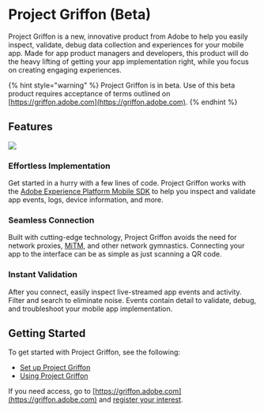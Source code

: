 # Project Griffon \(Beta\)

Project Griffon is a new, innovative product from Adobe to help you easily inspect, validate, debug data collection and experiences for your mobile app. Made for app product managers and developers, this product will do the heavy lifting of getting your app implementation right, while you focus on creating engaging experiences.

{% hint style="warning" %}
Project Griffon is in beta. Use of this beta product requires acceptance of terms outlined on [https://griffon.adobe.com](https://griffon.adobe.com).
{% endhint %}

## Features

![](../../.gitbook/assets/ezgif.com-video-to-gif.gif)

### Effortless Implementation

Get started in a hurry with a few lines of code. Project Griffon works with the [Adobe Experience Platform Mobile SDK](../../) to help you inspect and validate app events, logs, device information, and more.

### Seamless Connection

Built with cutting-edge technology, Project Griffon avoids the need for network proxies, [MiTM](https://en.wikipedia.org/wiki/Man-in-the-middle_attack), and other network gymnastics. Connecting your app to the interface can be as simple as just scanning a QR code.

### Instant Validation

After you connect, easily inspect live-streamed app events and activity. Filter and search to eliminate noise. Events contain detail to validate, debug, and troubleshoot your mobile app implementation.

## Getting Started

To get started with Project Griffon, see the following:

* [Set up Project Griffon]()
* [Using Project Griffon]()

If you need access, go to [https://griffon.adobe.com](https://griffon.adobe.com) and [register your interest](https://forms.office.com/Pages/ResponsePage.aspx?id=Wht7-jR7h0OUrtLBeN7O4UJN9zAhIEhJr3PBfyMf9wdUMjNHTjVCVUJXUDM0VUIzOUFWMk9RNlBLRC4u).

